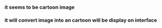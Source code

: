 ### it seems to be cartoon image ####
### it will convert image into an cartoon will be display on interface ###
